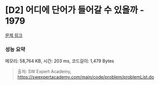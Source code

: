 # [D2] 어디에 단어가 들어갈 수 있을까 - 1979 

[문제 링크](https://swexpertacademy.com/main/code/problem/problemDetail.do?contestProbId=AV5PuPq6AaQDFAUq) 

### 성능 요약

메모리: 58,764 KB, 시간: 203 ms, 코드길이: 1,479 Bytes



> 출처: SW Expert Academy, https://swexpertacademy.com/main/code/problem/problemList.do